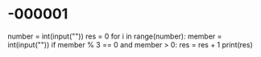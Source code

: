 # -000001
number = int(input("")) res = 0  for i in range(number):     member = int(input(""))     if member % 3 == 0 and member > 0:         res = res + 1 print(res)
